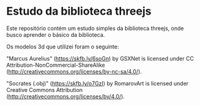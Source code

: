 # Estudo da biblioteca threejs

Este repositório contém um estudo simples da biblioteca threejs, onde busco aprender o básico da biblioteca.

Os modelos 3d que utilizei foram o seguinte:

"Marcus Aurelius" (https://skfb.ly/6soGn) by GSXNet is licensed under CC Attribution-NonCommercial-ShareAlike (http://creativecommons.org/licenses/by-nc-sa/4.0/).

"Socrates (.obj)" (https://skfb.ly/o7GzI) by RomarovArt is licensed under Creative Commons Attribution (http://creativecommons.org/licenses/by/4.0/).